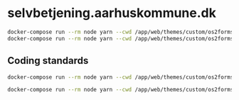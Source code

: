 # selvbetjening.aarhuskommune.dk

```sh
docker-compose run --rm node yarn --cwd /app/web/themes/custom/os2forms_selvbetjening_theme install
docker-compose run --rm node yarn --cwd /app/web/themes/custom/os2forms_selvbetjening_theme build
```

## Coding standards

```sh
docker-compose run --rm node yarn --cwd /app/web/themes/custom/os2forms_selvbetjening_theme check-coding-standards
```

```sh
docker-compose run --rm node yarn --cwd /app/web/themes/custom/os2forms_selvbetjening_theme apply-coding-standards
```
